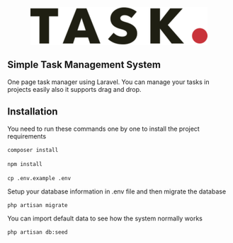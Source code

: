 <p align="center"><a href="https://kamyar.dev" target="_blank"><img src="./public/images/logo.png" width="400"></a></p>

## Simple Task Management System

One page task manager using Laravel. You can manage your tasks in projects easily also it supports drag and drop.

## Installation

You need to run these commands one by one to install the project requirements

```
composer install

npm install

cp .env.example .env

```

Setup your database information in .env file and then migrate the database

```
php artisan migrate
```

You can import default data to see how the system normally works

```
php artisan db:seed
```
